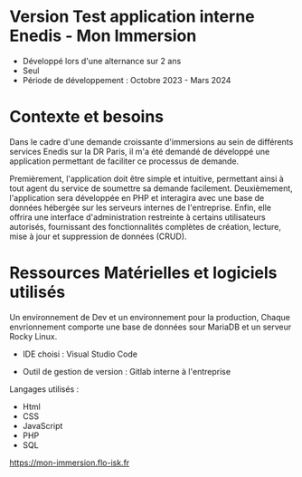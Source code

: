 # Version Test application interne Enedis - Mon Immersion

- Développé lors d'une alternance sur 2 ans 
- Seul
- Période de développement : Octobre 2023 - Mars 2024

# Contexte et besoins 
 

Dans le cadre d'une demande croissante d'immersions au sein de différents services Enedis sur la DR Paris, il m'a été demandé de développé une application permettant de faciliter ce processus de demande.

Premièrement, l'application doit être simple et intuitive, permettant ainsi à tout agent du service de soumettre sa demande facilement. Deuxièmement, l'application sera développée en PHP et interagira avec une base de données hébergée sur les serveurs internes de l'entreprise. Enfin, elle offrira une interface d'administration restreinte à certains utilisateurs autorisés, fournissant des fonctionnalités complètes de création, lecture, mise à jour et suppression de données (CRUD).

# Ressources Matérielles et logiciels utilisés

Un environnement de Dev et un environnement pour la production,
Chaque envrionnement comporte une base de données sour MariaDB et un serveur Rocky Linux.

- IDE choisi : Visual Studio Code

- Outil de gestion de version : Gitlab interne à l'entreprise

Langages utilisés : 

- Html
- CSS
- JavaScript
- PHP
- SQL

https://mon-immersion.flo-isk.fr
